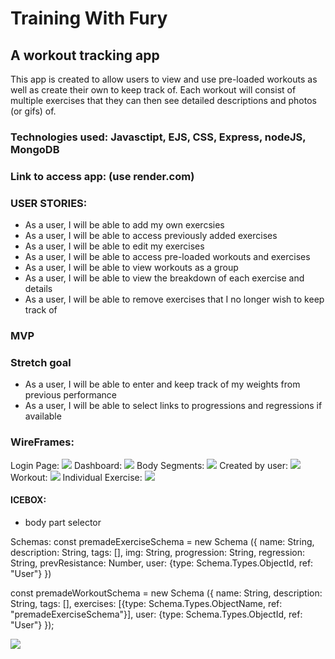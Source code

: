 # Training With Fury

## A workout tracking app 
This app is created to allow users to view and use pre-loaded workouts as well as create their own to keep track of. 
Each workout will consist of multiple exercises that they can then see detailed descriptions and photos (or gifs) of. 

### Technologies used: Javasctipt, EJS, CSS, Express, nodeJS, MongoDB

### Link to access app: (use render.com)

### USER STORIES:
- As a user, I will be able to add my own exercsies
- As a user, I will be able to access previously added exercises
- As a user, I will be able to edit my exercises
- As a user, I will be able to access pre-loaded workouts and exercises
- As a user, I will be able to view workouts as a group
- As a user, I will be able to view the breakdown of each exercise and details
- As a user, I will be able to remove exercises that I no longer wish to keep track of
### MVP

### Stretch goal
- As a user, I will be able to enter and keep track of my weights from previous performance
- As a user, I will be able to select links to progressions and regressions if available

### WireFrames:
Login Page: <img src = "https://i.imgur.com/c8rF010.jpg">
Dashboard: <img src = "https://i.imgur.com/tsxoXro.jpg">
Body Segments: <img src = "https://i.imgur.com/HXuVRnF.jpg">
Created by user: <img src = "https://i.imgur.com/8lvI3mX.jpg">
Workout: <img src = "https://i.imgur.com/07rFLFR.jpg">
Individual Exercise: <img src = "https://i.imgur.com/bGUhSUb.jpg.jpg">


#### ICEBOX:
- body part selector




Schemas:
const premadeExerciseSchema = new Schema ({
    name: String, 
    description: String,
    tags: [],
    img: String,
    progression: String, 
    regression: String,
    prevResistance: Number, 
    user: {type: Schema.Types.ObjectId, ref: "User"}
})

const premadeWorkoutSchema = new Schema ({
    name: String, 
    description: String,
    tags: [],
    exercises: [{type: Schema.Types.ObjectName, ref: "premadeExerciseSchema"}],
    user: {type: Schema.Types.ObjectId, ref: "User"}
});

<img src="https://imgur.com/a/NILOERv">